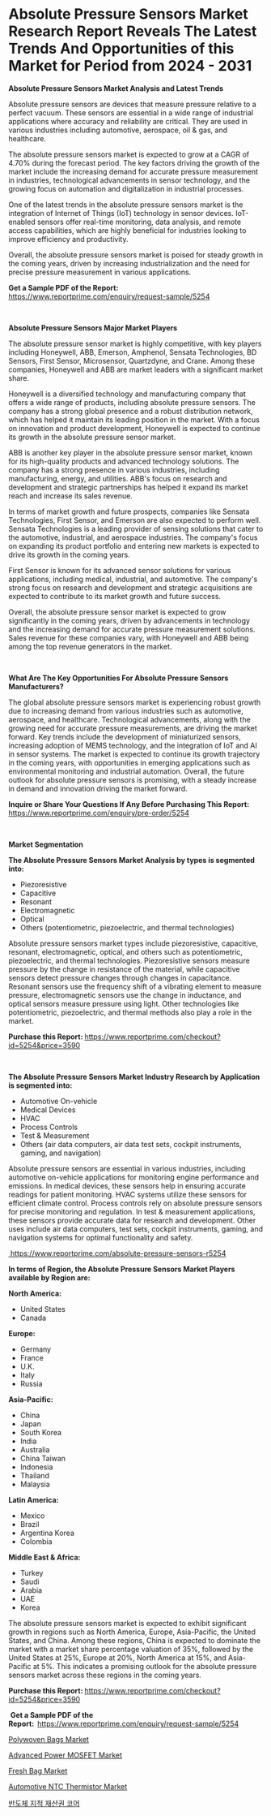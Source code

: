 <p><h1>Absolute Pressure Sensors Market Research Report Reveals The Latest Trends And Opportunities of this Market for Period from 2024 - 2031</h1></p><p><strong>Absolute Pressure Sensors Market Analysis and Latest Trends</strong></p>
<p><p>Absolute pressure sensors are devices that measure pressure relative to a perfect vacuum. These sensors are essential in a wide range of industrial applications where accuracy and reliability are critical. They are used in various industries including automotive, aerospace, oil & gas, and healthcare.</p><p>The absolute pressure sensors market is expected to grow at a CAGR of 4.70% during the forecast period. The key factors driving the growth of the market include the increasing demand for accurate pressure measurement in industries, technological advancements in sensor technology, and the growing focus on automation and digitalization in industrial processes.</p><p>One of the latest trends in the absolute pressure sensors market is the integration of Internet of Things (IoT) technology in sensor devices. IoT-enabled sensors offer real-time monitoring, data analysis, and remote access capabilities, which are highly beneficial for industries looking to improve efficiency and productivity.</p><p>Overall, the absolute pressure sensors market is poised for steady growth in the coming years, driven by increasing industrialization and the need for precise pressure measurement in various applications.</p></p>
<p><strong>Get a Sample PDF of the Report:&nbsp;</strong> <a href="https://www.reportprime.com/enquiry/request-sample/5254">https://www.reportprime.com/enquiry/request-sample/5254</a></p>
<p>&nbsp;</p>
<p><strong>Absolute Pressure Sensors Major Market Players</strong></p>
<p><p>The absolute pressure sensor market is highly competitive, with key players including Honeywell, ABB, Emerson, Amphenol, Sensata Technologies, BD Sensors, First Sensor, Microsensor, Quartzdyne, and Crane. Among these companies, Honeywell and ABB are market leaders with a significant market share.</p><p>Honeywell is a diversified technology and manufacturing company that offers a wide range of products, including absolute pressure sensors. The company has a strong global presence and a robust distribution network, which has helped it maintain its leading position in the market. With a focus on innovation and product development, Honeywell is expected to continue its growth in the absolute pressure sensor market.</p><p>ABB is another key player in the absolute pressure sensor market, known for its high-quality products and advanced technology solutions. The company has a strong presence in various industries, including manufacturing, energy, and utilities. ABB's focus on research and development and strategic partnerships has helped it expand its market reach and increase its sales revenue.</p><p>In terms of market growth and future prospects, companies like Sensata Technologies, First Sensor, and Emerson are also expected to perform well. Sensata Technologies is a leading provider of sensing solutions that cater to the automotive, industrial, and aerospace industries. The company's focus on expanding its product portfolio and entering new markets is expected to drive its growth in the coming years.</p><p>First Sensor is known for its advanced sensor solutions for various applications, including medical, industrial, and automotive. The company's strong focus on research and development and strategic acquisitions are expected to contribute to its market growth and future success.</p><p>Overall, the absolute pressure sensor market is expected to grow significantly in the coming years, driven by advancements in technology and the increasing demand for accurate pressure measurement solutions. Sales revenue for these companies vary, with Honeywell and ABB being among the top revenue generators in the market.</p></p>
<p>&nbsp;</p>
<p><strong>What Are The Key Opportunities For Absolute Pressure Sensors Manufacturers?</strong></p>
<p><p>The global absolute pressure sensors market is experiencing robust growth due to increasing demand from various industries such as automotive, aerospace, and healthcare. Technological advancements, along with the growing need for accurate pressure measurements, are driving the market forward. Key trends include the development of miniaturized sensors, increasing adoption of MEMS technology, and the integration of IoT and AI in sensor systems. The market is expected to continue its growth trajectory in the coming years, with opportunities in emerging applications such as environmental monitoring and industrial automation. Overall, the future outlook for absolute pressure sensors is promising, with a steady increase in demand and innovation driving the market forward.</p></p>
<p><strong>Inquire or Share Your Questions If Any Before Purchasing This Report:</strong> <a href="https://www.reportprime.com/enquiry/pre-order/5254">https://www.reportprime.com/enquiry/pre-order/5254</a></p>
<p>&nbsp;</p>
<p><strong>Market Segmentation</strong></p>
<p><strong>The Absolute Pressure Sensors Market Analysis by types is segmented into:</strong></p>
<p><ul><li>Piezoresistive</li><li>Capacitive</li><li>Resonant</li><li>Electromagnetic</li><li>Optical</li><li>Others (potentiometric, piezoelectric, and thermal technologies)</li></ul></p>
<p><p>Absolute pressure sensors market types include piezoresistive, capacitive, resonant, electromagnetic, optical, and others such as potentiometric, piezoelectric, and thermal technologies. Piezoresistive sensors measure pressure by the change in resistance of the material, while capacitive sensors detect pressure changes through changes in capacitance. Resonant sensors use the frequency shift of a vibrating element to measure pressure, electromagnetic sensors use the change in inductance, and optical sensors measure pressure using light. Other technologies like potentiometric, piezoelectric, and thermal methods also play a role in the market.</p></p>
<p><strong>Purchase this Report:&nbsp;</strong><a href="https://www.reportprime.com/checkout?id=5254&price=3590">https://www.reportprime.com/checkout?id=5254&price=3590</a></p>
<p>&nbsp;</p>
<p><strong>The Absolute Pressure Sensors Market Industry Research by Application is segmented into:</strong></p>
<p><ul><li>Automotive On-vehicle</li><li>Medical Devices</li><li>HVAC</li><li>Process Controls</li><li>Test & Measurement</li><li>Others (air data computers, air data test sets, cockpit instruments, gaming, and navigation)</li></ul></p>
<p><p>Absolute pressure sensors are essential in various industries, including automotive on-vehicle applications for monitoring engine performance and emissions. In medical devices, these sensors help in ensuring accurate readings for patient monitoring. HVAC systems utilize these sensors for efficient climate control. Process controls rely on absolute pressure sensors for precise monitoring and regulation. In test & measurement applications, these sensors provide accurate data for research and development. Other uses include air data computers, test sets, cockpit instruments, gaming, and navigation systems for optimal functionality and safety.</p></p>
<p><a href="https://www.reportprime.com/absolute-pressure-sensors-r5254">&nbsp;https://www.reportprime.com/absolute-pressure-sensors-r5254</a></p>
<p><strong>In terms of Region, the Absolute Pressure Sensors Market Players available by Region are:</strong></p>
<p>
    <p> <strong> North America: </strong>
        <ul>
            <li>United States</li>
            <li>Canada</li>
        </ul>
        </p> 
    <p> <strong> Europe: </strong>
        <ul>
            <li>Germany</li>
            <li>France</li>
            <li>U.K.</li>
            <li>Italy</li>
            <li>Russia</li>
        </ul>
        </p> 
    <p> <strong> Asia-Pacific: </strong>
        <ul>
            <li>China</li>
            <li>Japan</li>
            <li>South Korea</li>
            <li>India</li>
            <li>Australia</li>
            <li>China Taiwan</li>
            <li>Indonesia</li>
            <li>Thailand</li>
            <li>Malaysia</li>
        </ul>
        </p> 
    <p> <strong> Latin America: </strong>
        <ul>
            <li>Mexico</li>
            <li>Brazil</li>
            <li>Argentina Korea</li>
            <li>Colombia</li>
        </ul>
        </p> 
    <p> <strong> Middle East & Africa: </strong>
        <ul>
            <li>Turkey</li>
            <li>Saudi</li>
            <li>Arabia</li>
            <li>UAE</li>
            <li>Korea</li>
        </ul>
    </p>
    </p>
<p><p>The absolute pressure sensors market is expected to exhibit significant growth in regions such as North America, Europe, Asia-Pacific, the United States, and China. Among these regions, China is expected to dominate the market with a market share percentage valuation of 35%, followed by the United States at 25%, Europe at 20%, North America at 15%, and Asia-Pacific at 5%. This indicates a promising outlook for the absolute pressure sensors market across these regions in the coming years.</p></p>
<p><strong>Purchase this Report: </strong><a href="https://www.reportprime.com/checkout?id=5254&price=3590">https://www.reportprime.com/checkout?id=5254&price=3590</a></p>
<p>&nbsp;<strong>Get a Sample PDF of the Report:&nbsp;&nbsp;</strong><a href="https://www.reportprime.com/enquiry/request-sample/5254">https://www.reportprime.com/enquiry/request-sample/5254</a></p>
<p><strong></strong></p>
<p><p><a href="https://issuu.com/reportprime-2/docs/polywoven-bags-market-size-2030.pptx">Polywoven Bags Market</a></p><p><a href="https://github.com/shotows/Market-Research-Report-List-2/blob/main/advanced-power-mosfet-market.md">Advanced Power MOSFET Market</a></p><p><a href="https://www.linkedin.com/pulse/fresh-bag-market-report-reveals-latest-trends-growth-opportunities-qjnoe">Fresh Bag Market</a></p><p><a href="https://github.com/Sinjinluong3e0awx2m195k76/Market-Research-Report-List-2/blob/main/automotive-ntc-thermistor-market.md">Automotive NTC Thermistor Market</a></p><p><a href="https://github.com/EthaWolf/Market-Research-Report-List-1/blob/main/506024170599.md">반도체 지적 재산권 코어</a></p></p>